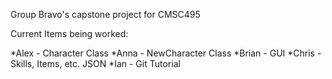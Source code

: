 Group Bravo's capstone project for CMSC495


Current Items being worked:

*Alex - Character Class
*Anna - NewCharacter Class
*Brian - GUI
*Chris - Skills, Items, etc. JSON
*Ian - Git Tutorial

